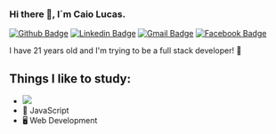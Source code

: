 ### Hi there 👋, I´m Caio Lucas.  

[![Github Badge](https://img.shields.io/badge/-Github-000?style=flat-square&logo=Github&logoColor=white&link=https://github.com/caiolucass)](https://github.com/caiolucass)
[![Linkedin Badge](https://img.shields.io/badge/-LinkedIn-blue?style=flat-square&logo=Linkedin&logoColor=white&link=https://www.linkedin.com/in/caio-lucas-3886a4140/)](https://www.linkedin.com/in/caio-lucas-3886a4140/)
[![Gmail Badge](https://img.shields.io/badge/-Gmail-ff0000?style=flat-square&labelColor=ff0000&logo=gmail&logoColor=white&email=caiolfsantoss@gmail.com)](email:caiolfsantoss@gmail.com)
[![Facebook Badge](https://img.shields.io/badge/-Facebook-blue?style=flat-square&logo=Linkedin&logoColor=white&link=https://www.facebook.com/caiolucas.9803/)](https://www.facebook.com/caiolucas.9803/)

I have 21 years old and I'm trying to be a full stack developer! 💜

## Things I like to study:
- <img src="https://img.shields.io/static/v1?label=react&message=framework&color=blue&style=for-the-badge&logo=REACT"/>
- 📱 JavaScript
- 🖥 Web Development




